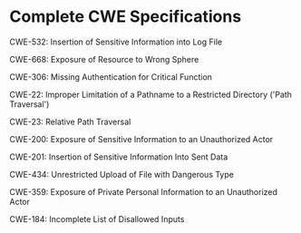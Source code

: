 

# Complete CWE Specifications

CWE-532: Insertion of Sensitive Information into Log File

CWE-668: Exposure of Resource to Wrong Sphere

CWE-306: Missing Authentication for Critical Function

CWE-22: Improper Limitation of a Pathname to a Restricted Directory ('Path Traversal')

CWE-23: Relative Path Traversal

CWE-200: Exposure of Sensitive Information to an Unauthorized Actor

CWE-201: Insertion of Sensitive Information Into Sent Data

CWE-434: Unrestricted Upload of File with Dangerous Type

CWE-359: Exposure of Private Personal Information to an Unauthorized Actor

CWE-184: Incomplete List of Disallowed Inputs